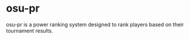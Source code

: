 # osu-pr
osu-pr is a power ranking system designed to rank players based on their tournament results.
